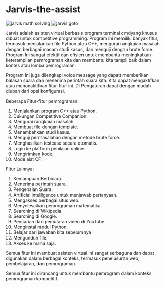 # Jarvis-the-assist
![jarvis math solving ](https://github.com/Andre2404/Jarvis-the-assist/assets/100183447/c56e7182-cd09-423a-ba57-289979617a9c)
![jarvis goto](https://github.com/Andre2404/Jarvis-the-assist/assets/100183447/32001903-d399-402b-99d4-cfa0eb1bf044)

Jarvis adalah asisten virtual berbasis program terminal cmdyang khusus dibuat untuk competitive programming. Program ini memiliki banyak fitur, termasuk menjalankan file Python atau C++, mengurai rangkaian masalah dengan berbagai macam studi kasus, dan menguji dengan brute force. Program Ini sangat efektif dan efisien untuk membantu meningkatkan keterampilan pemrograman kita dan membantu kita tampil baik dalam kontes atau lomba pemrograman.

Program Ini juga dilengkapi voice message yang dapatt memberikan balasan suara dan menerima perintah suara kita. Kita dapat mengaktifkan atau menonaktifkan fitur-fitur ini. Di Pengaturan dapat dengan mudah diubah dari opsi konfigurasi.

Beberapa Fitur-fitur pemrograman:
1. Menjalankan program C++ atau Python.
2. Dukungan Competitive Companion.
3. Mengurai rangkaian masalah.
4. Membuat file dengan template.
5. Menambahkan studi kasus.
6. Menguji permasalahan dengan metode brute force.
7. Menghasilkan testcase secara otomatis.
8. Login ke platform penilaian online.
9. Mengirimkan kode.
10. Mode alat CF.

Fitur Lainnya:
1. Kemampuan Berbicara.
2. Menerima perintah suara.
3. Pengenalan Suara.
4. Artificial intelligence untuk menjawab pertanyaan.
5. Mengakses berbagai situs web.
6. Menyelesaikan pemrograman matematika.
7. Searching di Wikipedia.
8. Searching di Google.
9. Pencarian dan pemutaran video di YouTube.
10. Menginstal modul Python.
11. Belajar dari jawaban kita sebelumnya 
12. Mengunduh file.
13. Akses ke mana saja.

Semua fitur ini membuat asisten virtual ini sangat serbaguna dan dapat digunakan dalam berbagai konteks, termasuk penelusuran web, pembelajaran, dan pemrograman.

Semua fitur ini dirancang untuk membantu pemrogram dalam konteks pemrograman kompetitif.
